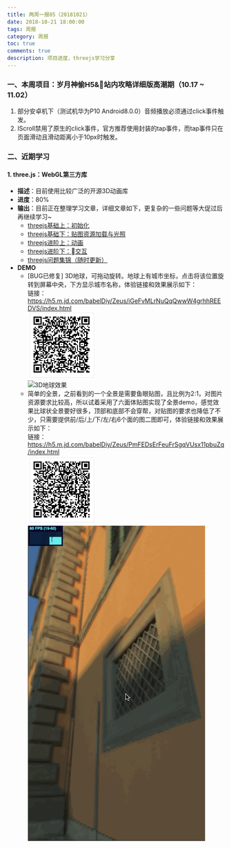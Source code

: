 ```yaml
---
title: 两周一报05（20181021）
date: 2018-10-21 18:00:00
tags: 周报
category: 周报
toc: true
comments: true
description: 项目进度，threejs学习分享
---
```

### 一、本周项目：岁月神偷H5&站内攻略详细版高潮期（10.17 ~ 11.02）
1. 部分安卓机下（测试机华为P10 Android8.0.0）音频播放必须通过click事件触发。
2. IScroll禁用了原生的click事件，官方推荐使用封装的tap事件，而tap事件只在页面滑动且滑动距离小于10px时触发。

### 二、近期学习
#### 1. three.js：WebGL第三方库
- **描述**：目前使用比较广泛的开源3D动画库
- **进度**：80%
- **输出**：目前正在整理学习文章，详细文章如下，更复杂的一些问题等大促过后再继续学习~
  - [threejs基础上：初始化](https://winniecjy.github.io/2018/10/11/threejs%E5%9F%BA%E7%A1%80%E4%B8%8A%EF%BC%9A%E5%88%9D%E5%A7%8B%E5%8C%96/)
  - [threejs基础下：贴图资源加载与光照](https://winniecjy.github.io/2018/10/11/threejs%E5%9F%BA%E7%A1%80%E4%B8%8B%EF%BC%9A%E8%B4%B4%E5%9B%BE%E8%B5%84%E6%BA%90%E5%8A%A0%E8%BD%BD%E4%B8%8E%E5%85%89%E7%85%A7/)
  - [threejs进阶上：动画](https://winniecjy.github.io/2018/10/11/threejs%E8%BF%9B%E9%98%B6%E4%B8%8A%EF%BC%9A%E5%8A%A8%E7%94%BB/)
  - [threejs进阶下：交互](https://winniecjy.github.io/2018/10/11/threejs%E8%BF%9B%E9%98%B6%E4%B8%8B%EF%BC%9A%E4%BA%A4%E4%BA%92/)
  - [threejs问题集锦（随时更新）](https://winniecjy.github.io/2018/10/11/threejs%E9%97%AE%E9%A2%98%E9%9B%86%E9%94%A6/)
- **DEMO**
  - [BUG已修复] 3D地球，可拖动旋转。地球上有城市坐标，点击将该位置旋转到屏幕中央，下方显示城市名称，体验链接和效果展示如下：   
  链接：https://h5.m.jd.com/babelDiy/Zeus/iGeFvMLrNuQqQwwW4grhhREEDVS/index.html   
    ![扫一扫体验3D地球](/images/weekly/05/qrearth.png)   
    ![3D地球效果](/images/weekly/05/earth.gif)   
  - 简单的全景，之前看到的一个全景是需要鱼眼贴图，且比例为2:1，对图片资源要求比较高，所以试着采用了六面体贴图实现了全景demo，感觉效果比球状全景要好很多，顶部和底部不会穿帮，对贴图的要求也降低了不少，只需要提供前/后/上/下/左/右6个面的图二图即可，体验链接和效果展示如下：   
  链接：https://h5.m.jd.com/babelDiy/Zeus/PmFEDsErFeuFrSgqVUsx11pbuZq/index.html   
  ![扫一扫体验简单全景](/images/weekly/05/qraround.png)    
  ![简单全景效果](/images/weekly/05/around.gif)   
       